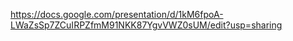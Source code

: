 https://docs.google.com/presentation/d/1kM6fpoA-LWaZsSp7ZCuIRPZfmM91NKK87YgvVWZ0sUM/edit?usp=sharing